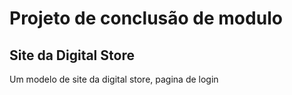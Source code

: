 <h1>Projeto de conclusão de modulo</h1>
<h2>Site da Digital Store</h2>
<p>Um modelo de site da digital store, pagina de login</p>
